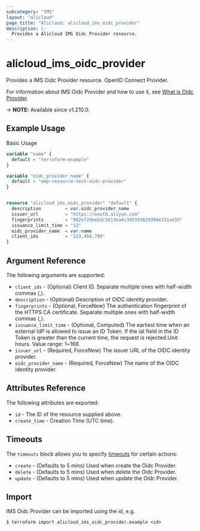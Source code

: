```yaml
---
subcategory: "IMS"
layout: "alicloud"
page_title: "Alicloud: alicloud_ims_oidc_provider"
description: |-
  Provides a Alicloud IMS Oidc Provider resource.
---
```


# alicloud_ims_oidc_provider

Provides a IMS Oidc Provider resource. OpenID Connect Provider.

For information about IMS Oidc Provider and how to use it, see [What is Oidc Provider](https://www.alibabacloud.com/help/en/).

-> **NOTE:** Available since v1.210.0.

## Example Usage

Basic Usage

```terraform
variable "name" {
  default = "terraform-example"
}

variable "oidc_provider_name" {
  default = "amp-resource-test-oidc-provider"
}


resource "alicloud_ims_oidc_provider" "default" {
  description         = var.oidc_provider_name
  issuer_url          = "https://oauth.aliyun.com"
  fingerprints        = "902ef2deeb3c5b13ea4c3d5193629309e231ae55"
  issuance_limit_time = "12"
  oidc_provider_name  = var.name
  client_ids          = "123,456,789"
}
```

## Argument Reference

The following arguments are supported:
* `client_ids` - (Optional) Client ID. Separate multiple ones with half-width commas (,).
* `description` - (Optional) Description of OIDC identity provider.
* `fingerprints` - (Optional, ForceNew) The authentication fingerprint of the HTTPS CA certificate. Separate multiple ones with half-width commas (,).
* `issuance_limit_time` - (Optional, Computed) The earliest time when an external IdP is allowed to issue an ID Token. If the iat field in the ID Token is greater than the current time, the request is rejected.Unit: hours. Value range: 1~168.
* `issuer_url` - (Required, ForceNew) The issuer URL of the OIDC identity provider.
* `oidc_provider_name` - (Required, ForceNew) The name of the OIDC identity provider.

## Attributes Reference

The following attributes are exported:
* `id` - The ID of the resource supplied above.
* `create_time` - Creation Time (UTC time).

## Timeouts

The `timeouts` block allows you to specify [timeouts](https://www.terraform.io/docs/configuration-0-11/resources.html#timeouts) for certain actions:
* `create` - (Defaults to 5 mins) Used when create the Oidc Provider.
* `delete` - (Defaults to 5 mins) Used when delete the Oidc Provider.
* `update` - (Defaults to 5 mins) Used when update the Oidc Provider.

## Import

IMS Oidc Provider can be imported using the id, e.g.

```shell
$ terraform import alicloud_ims_oidc_provider.example <id>
```